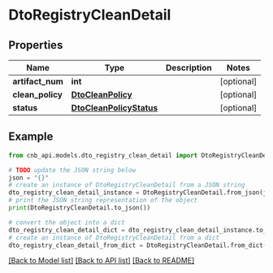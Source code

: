 # DtoRegistryCleanDetail


## Properties

Name | Type | Description | Notes
------------ | ------------- | ------------- | -------------
**artifact_num** | **int** |  | [optional] 
**clean_policy** | [**DtoCleanPolicy**](DtoCleanPolicy.md) |  | [optional] 
**status** | [**DtoCleanPolicyStatus**](DtoCleanPolicyStatus.md) |  | [optional] 

## Example

```python
from cnb_api.models.dto_registry_clean_detail import DtoRegistryCleanDetail

# TODO update the JSON string below
json = "{}"
# create an instance of DtoRegistryCleanDetail from a JSON string
dto_registry_clean_detail_instance = DtoRegistryCleanDetail.from_json(json)
# print the JSON string representation of the object
print(DtoRegistryCleanDetail.to_json())

# convert the object into a dict
dto_registry_clean_detail_dict = dto_registry_clean_detail_instance.to_dict()
# create an instance of DtoRegistryCleanDetail from a dict
dto_registry_clean_detail_from_dict = DtoRegistryCleanDetail.from_dict(dto_registry_clean_detail_dict)
```
[[Back to Model list]](../README.md#documentation-for-models) [[Back to API list]](../README.md#documentation-for-api-endpoints) [[Back to README]](../README.md)


